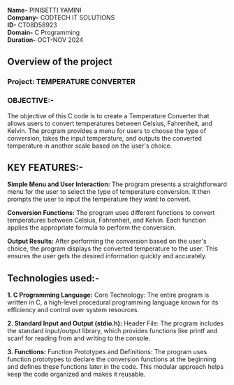 **Name-** PINISETTI YAMINI           
**Company-** CODTECH IT SOLUTIONS     
**ID-** CT08D58923              
**Domain-** C Programming              
**Duration-** OCT-NOV 2024     

## Overview of the project

### Project: TEMPERATURE CONVERTER

### OBJECTIVE:-
The objective of this C code is to create a Temperature Converter that allows users to convert temperatures between Celsius, Fahrenheit, and Kelvin. The program provides a menu for users to choose the type of conversion, takes the input temperature, and outputs the converted temperature in another scale based on the user's choice.

## KEY FEATURES:-

**Simple Menu and User Interaction:**
The program presents a straightforward menu for the user to select the type of temperature conversion. It then prompts the user to input the temperature they want to convert.

**Conversion Functions:**
The program uses different functions to convert temperatures between Celsius, Fahrenheit, and Kelvin. Each function applies the appropriate formula to perform the conversion.

**Output Results:**
After performing the conversion based on the user's choice, the program displays the converted temperature to the user. This ensures the user gets the desired information quickly and accurately.

## Technologies used:-
**1. C Programming Language:**
Core Technology: The entire program is written in C, a high-level procedural programming language known for its efficiency and control over system resources.

**2. Standard Input and Output (stdio.h):**
Header File: The program includes the standard input/output library, which provides functions like printf and scanf for reading from and writing to the console.

**3. Functions:**
Function Prototypes and Definitions: The program uses function prototypes to declare the conversion functions at the beginning and defines these functions later in the code. This modular approach helps keep the code organized and makes it reusable.
